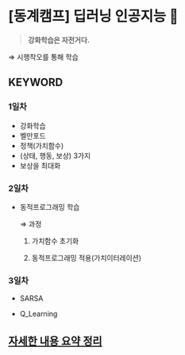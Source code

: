 # [동계캠프] 딥러닝 인공지능 🤖 


> **강화학습은 자전거다.**
> 

 ⇒ 시행착오를 통해 학습

## KEYWORD
### 1일차
- 강화학습
- 벨만포드
- 정책(가치함수)
- (상태, 행동, 보상) 3가지
- 보상을 최대화

### 2일차
- 동적프로그래밍 학습

  ⇒ 과정
  
  1. 가치함수 초기화
  
  2. 동적프로그래밍 적용(가치이터레이션)
  
### 3일차
- SARSA


- Q_Learning


## [자세한 내용 요약 정리](https://namsojeong.notion.site/1-fd7a6c76f06844abaaffdbebf5df6a0e)

